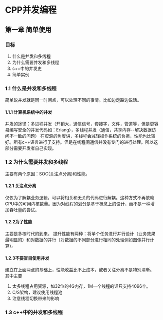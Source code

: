 # CPP并发编程
## 第一章 简单使用
###  目标
1. 什么是并发和多线程
2. 为什么需要并发和多线程
3. c++中的并发史
4. 简单实例
### 1.1 什么是并发和多线程
简单说并发就是同一时间点，可以处理不同的事情。比如边走路边说话。
#### 1.1.1 计算机系统中的并发

并发的途径：多进程并发（开销大，通信信号，套接字，文件，管道等，但是更容易编写安全的并发代码如：Erlang），多线程并发（通信，共享内存--解决数据访问不一致的问题）
在资源的角度讲，多线程会减轻操作系统的负担，性能也比较好。所有c++语言进行了支持。但是在线程间通信并没有专门的进行处理。所以这部分需要开发者自己实现。

### 1.2 为什么需要并发和多线程
主要有两个原因：SOC(关注点分离)和性能。
#### 1.2.1 关注点分离
仅仅为了解耦业务逻辑，可以将相关和无关的代码进行解耦。这种方式不再依赖CPU中的可用内核数量。因为对线程的划分是基于概念上的设计，而不是一种增加吞吐量的尝试。
#### 1.2.2为了性能
主要是多核时代的到来。
提升性能有两种：将单个任务进行并行设计（业务效果最明显的）和对数据的并行（对数据的不同部分进行相同的处理例如图像并行计算）。
#### 1.2.3不要盲目使用并发
建立在上面两点的基础上，性能收益比不上成本，或者关注分离不是特别清晰。
其中主要
1. 太多线程占用资源，如32位的4G内存，1M一个线程的话只支持4096个。
2. C/S架构，建议使用线程池
3. 注意线程切换带来的影响

### 1.3 c++中的并发和多线程

